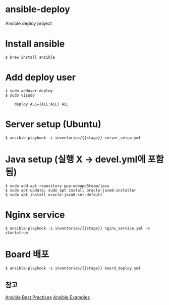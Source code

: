 # ansible-deploy
Ansible deploy project

# Install ansible
```
$ brew install ansible
```

# Add deploy user
```
$ sudo adduser deploy
$ sudo visudo

    deploy ALL=(ALL:ALL) ALL
```

# Server setup (Ubuntu)
```
$ ansible-playbook -i inventories/{{stage}} server_setup.yml
```

# Java setup (실행 X -> devel.yml에 포함됨)
```
$ sudo add-apt-repository ppa:webupd8team/java
$ sudo apt update; sudo apt install oracle-java8-installer
$ sudo apt install oracle-java8-set-default
```

# Nginx service
```
$ ansible-playbook -i inventories/{{stage}} nginx_service.yml -e start=true
```

# Board 배포
```
$ ansible-playbook -i inventories/{{stage}} board_deploy.yml
```

## 참고
[Ansible Best Practices](http://docs.ansible.com/ansible/playbooks_best_practices.html)
[Ansible Examples](https://github.com/ansible/ansible-examples)